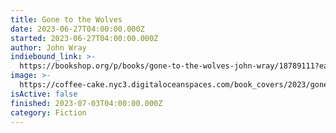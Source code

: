 ```yaml
---
title: Gone to the Wolves
date: 2023-06-27T04:00:00.000Z
started: 2023-06-27T04:00:00.000Z
author: John Wray
indiebound_link: >-
  https://bookshop.org/p/books/gone-to-the-wolves-john-wray/18789111?ean=9780374603335
image: >-
  https://coffee-cake.nyc3.digitaloceanspaces.com/book_covers/2023/gone-to-the-wolves.jpeg
isActive: false
finished: 2023-07-03T04:00:00.000Z
category: Fiction
---
```


